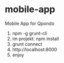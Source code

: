 mobile-app
==========

Mobile App for Qpondo

1. npm -g grunt-cli
2. im projekt: npm install
3. grunt connect
4. http://localhost:8000
5. enjoy
